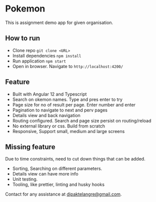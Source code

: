 # Pokemon

This is assignment demo app for given organisation.

## How to run

- Clone repo `git clone <URL>`
- Install dependencies `npm install`
- Run application `npm start`
- Open in browser. Navigate to `http://localhost:4200/`

## Feature

- Built with Angular 12 and Typescript
- Search on okemon names. Type and pres enter to try
- Page size for no of result per page. Enter number and enter
- Pagination to navigate to next and perv pages
- Details view and back navigation
- Routing configured. Search and page size persist on routing/reload
- No external library or css. Build from scratch
- Responsive, Support small, medium and large screens

## Missing feature

Due to time constraints, need to cut down things that can be added.

- Sorting, Searching on different parameters.
- Details view can have more info
- Unit testing.
- Tooling, like prettier, linting and husky hooks

Contact for any assistance at dipaktelangre@gmail.com.
